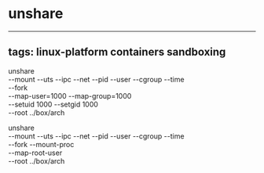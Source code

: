 # unshare
---
tags: linux-platform containers sandboxing
---
unshare \
--mount --uts --ipc --net --pid --user --cgroup --time \
--fork \
--map-user=1000 --map-group=1000 \
--setuid 1000 --setgid 1000 \
--root ../box/arch

unshare \
--mount --uts --ipc --net --pid --user --cgroup --time \
--fork --mount-proc \
--map-root-user \
--root ../box/arch
